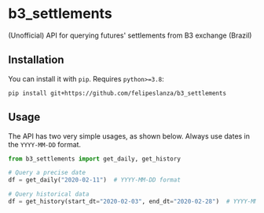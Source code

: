 b3_settlements
==============

(Unofficial) API for querying futures' settlements from B3 exchange (Brazil)


Installation
------------

You can install it with `pip`. Requires `python>=3.8`:

```shell
pip install git+https://github.com/felipeslanza/b3_settlements
```


Usage
-----

The API has two very simple usages, as shown below. Always use dates in the `YYYY-MM-DD`
format.

```python
from b3_settlements import get_daily, get_history

# Query a precise date
df = get_daily("2020-02-11")  # YYYY-MM-DD format

# Query historical data
df = get_history(start_dt="2020-02-03", end_dt="2020-02-28")  # YYYY-MM-DD format
```
